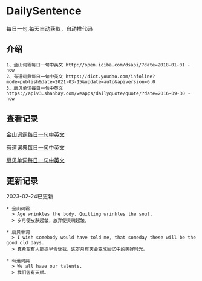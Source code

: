 # DailySentence

每日一句,每天自动获取，自动推代码

## 介绍

```
1、金山词霸每日一句中英文 http://open.iciba.com/dsapi/?date=2018-01-01 - now
2、有道词典每日一句中英文 https://dict.youdao.com/infoline?mode=publish&date=2021-03-15&update=auto&apiversion=6.0
3、扇贝单词每日一句中英文 https://apiv3.shanbay.com/weapps/dailyquote/quote/?date=2016-09-30 - now
```

## 查看记录

[金山词霸每日一句中英文](./data/iciba/)

[有道词典每日一句中英文](./data/youdao/)

[扇贝单词每日一句中英文](./data/shanbay/)

## 更新记录
2023-02-24已更新 
```
* 金山词霸
  > Age wrinkles the body. Quitting wrinkles the soul. 
  > 岁月使皮肤起皱，放弃使灵魂起皱。

* 扇贝单词
  > I wish somebody would have told me, that someday these will be the good old days.
  > 真希望有人能提早告诉我，这岁月有天会变成回忆中的美好时光。

* 有道词典
  > We all have our talents.
  > 我们各有天赋。

```
